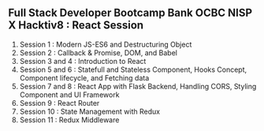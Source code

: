 <h2>Full Stack Developer Bootcamp Bank OCBC NISP X Hacktiv8 : React Session</h2>
<ol>
    <li>Session 1 : Modern JS-ES6 and Destructuring Object</li>
    <li>Session 2 : Callback & Promise, DOM, and Babel </li>
    <li>Session 3 and 4 : Introduction to React </li>
    <li>Session 5 and 6 : Statefull and Stateless Component, Hooks Concept, Component lifecycle, and Fetching data </li>
    <li>Session 7 and 8 : React App with Flask Backend, Handling CORS, Styling Component and UI Framework </li>
    <li>Session 9  : React Router</li>
    <li>Session 10 : State Management with Redux</li>
    <li>Session 11 : Redux Middleware</li>
</ol>